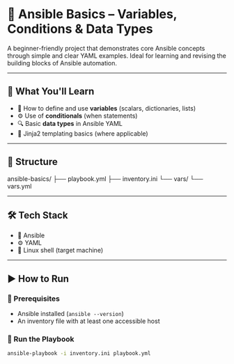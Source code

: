 # 📘 Ansible Basics – Variables, Conditions & Data Types

A beginner-friendly project that demonstrates core Ansible concepts through simple and clear YAML examples. Ideal for learning and revising the building blocks of Ansible automation.

---

## 🧠 What You'll Learn

- 📌 How to define and use **variables** (scalars, dictionaries, lists)
- ⚙️ Use of **conditionals** (when statements)
- 🔍 Basic **data types** in Ansible YAML
- 🧩 Jinja2 templating basics (where applicable)

---

## 📁 Structure

ansible-basics/
├── playbook.yml
├── inventory.ini
└── vars/
└── vars.yml


---

## 🛠️ Tech Stack

- 🧾 Ansible
- ⚙️ YAML
- 🐧 Linux shell (target machine)

---

## ▶️ How to Run

### 🔧 Prerequisites

- Ansible installed (`ansible --version`)
- An inventory file with at least one accessible host

### 🧪 Run the Playbook

```bash
ansible-playbook -i inventory.ini playbook.yml
